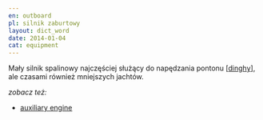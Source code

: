 ```yaml
---
en: outboard
pl: silnik zaburtowy
layout: dict_word
date: 2014-01-04
cat: equipment
---
```


Mały silnik spalinowy najczęściej służący do napędzania pontonu [[dinghy](/dict/dinghy.html)], 
ale czasami również mniejszych jachtów.

*zobacz też:*

* [auxiliary engine](/dict/a/auxiliary-engine.html)